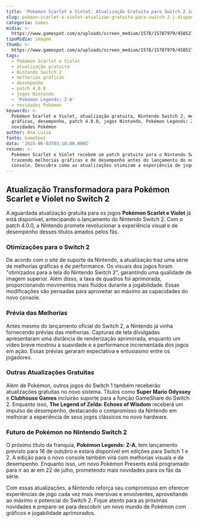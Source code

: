 ```yaml
---
title: 'Pokémon Scarlet e Violet: Atualização Gratuita para Switch 2 Já Disponível'
slug: pokmon-scarlet-e-violet-atualizao-gratuita-para-switch-2-j-disponvel
categoria: Games
midia: >-
  https://www.gamespot.com/a/uploads/screen_medium/1578/15787979/4505278-2763587124-45039.jpg
tipoMidia: imagem
thumb: >-
  https://www.gamespot.com/a/uploads/screen_medium/1578/15787979/4505278-2763587124-45039.jpg
tags:
  - Pokémon Scarlet e Violet
  - atualização gratuita
  - Nintendo Switch 2
  - melhorias gráficas
  - desempenho
  - patch 4.0.0
  - jogos Nintendo
  - 'Pokémon Legends: Z-A'
  - novidades Pokémon
keywords: >-
  Pokémon Scarlet e Violet, atualização gratuita, Nintendo Switch 2, melhorias
  gráficas, desempenho, patch 4.0.0, jogos Nintendo, Pokémon Legends: Z-A,
  novidades Pokémon
author: Ana Luiza
fonte: GameSpot
data: '2025-06-03T03:18:00.000Z'
resumo: >-
  Pokémon Scarlet e Violet recebem um patch gratuito para o Nintendo Switch 2,
  trazendo melhorias gráficas e de desempenho antes do lançamento do novo
  console. Descubra como as atualizações otimizam a experiência de jogo.
---
```

## Atualização Transformadora para Pokémon Scarlet e Violet no Switch 2

A aguardada atualização gratuita para os jogos **Pokémon Scarlet e Violet** já está disponível, antecipando o lançamento do Nintendo Switch 2. Com o patch 4.0.0, a Nintendo promete revolucionar a experiência visual e de desempenho desses títulos amados pelos fãs.

### Otimizações para o Switch 2

De acordo com o site de suporte da Nintendo, a atualização traz uma série de melhorias gráficas e de performance. Os visuais dos jogos foram "otimizados para a tela do Nintendo Switch 2", garantindo uma qualidade de imagem superior. Além disso, a taxa de quadros foi aprimorada, proporcionando movimentos mais fluidos durante a jogabilidade. Essas modificações são pensadas para aproveitar ao máximo as capacidades do novo console.

### Prévia das Melhorias

Antes mesmo do lançamento oficial do Switch 2, a Nintendo já vinha fornecendo prévias das melhorias. Capturas de tela divulgadas apresentaram uma distância de renderização aprimorada, enquanto um vídeo breve mostrou a suavidade e a performance incrementada dos jogos em ação. Essas prévias geraram expectativa e entusiasmo entre os jogadores.

### Outras Atualizações Gratuitas

Além de Pokémon, outros jogos do Switch 1 também receberão atualizações gratuitas no novo sistema. Títulos como **Super Mario Odyssey** e **Clubhouse Games** incluirão suporte para a função GameShare do Switch 2. Enquanto isso, **The Legend of Zelda: Echoes of Wisdom** receberá um impulso de desempenho, destacando o compromisso da Nintendo em melhorar a experiência de seus jogos clássicos no novo hardware.

### Futuro de Pokémon no Nintendo Switch 2

O próximo título da franquia, **Pokémon Legends: Z-A**, tem lançamento previsto para 16 de outubro e estará disponível em edições para Switch 1 e 2. A edição para o novo console também virá com melhorias visuais e de desempenho. Enquanto isso, um novo Pokémon Presents está programado para ir ao ar em 22 de julho, prometendo mais novidades para os fãs da série.

Com essas atualizações, a Nintendo reforça seu compromisso em oferecer experiências de jogo cada vez mais imersivas e envolventes, aproveitando ao máximo o potencial do Switch 2. Fique atento para as próximas novidades e prepare-se para descobrir um novo mundo de Pokémon com gráficos e jogabilidade aprimorados.
